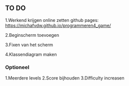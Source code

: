 ## TO DO

1.Werkend krijgen online zetten github pages: https://michafvdw.github.io/programmeren4_game/

2.Beginscherm toevoegen 

3.Fixen van het scherm 

4.Klassendiagram maken 

### Optioneel

1.Meerdere levels 
2.Score bijhouden 
3.Difficulty increasen 
